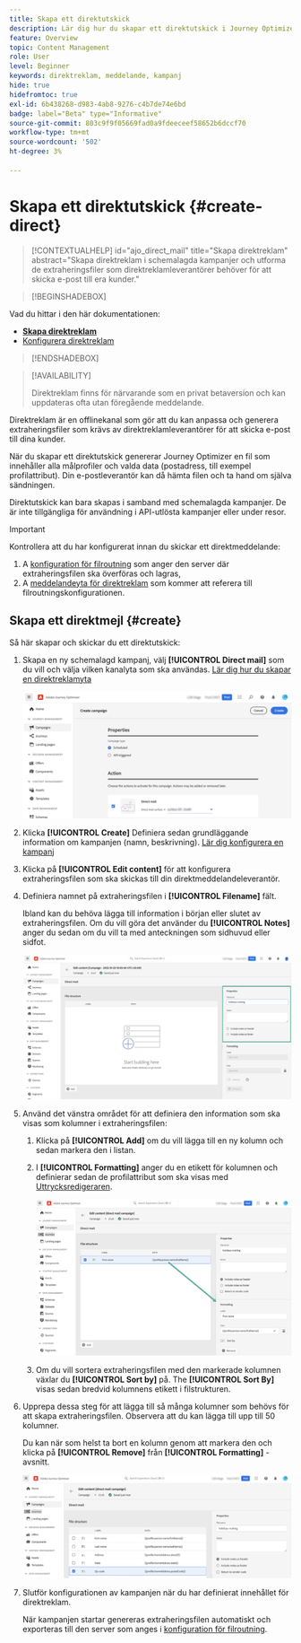 ```yaml
---
title: Skapa ett direktutskick
description: Lär dig hur du skapar ett direktutskick i Journey Optimizer
feature: Overview
topic: Content Management
role: User
level: Beginner
keywords: direktreklam, meddelande, kampanj
hide: true
hidefromtoc: true
exl-id: 6b438268-d983-4ab8-9276-c4b7de74e6bd
badge: label="Beta" type="Informative"
source-git-commit: 803c9f9f05669fad0a9fdeeceef58652b6dccf70
workflow-type: tm+mt
source-wordcount: '502'
ht-degree: 3%

---
```


# Skapa ett direktutskick {#create-direct}

>[!CONTEXTUALHELP]
>id="ajo_direct_mail"
>title="Skapa direktreklam"
>abstract="Skapa direktreklam i schemalagda kampanjer och utforma de extraheringsfiler som direktreklamleverantörer behöver för att skicka e-post till era kunder."

>[!BEGINSHADEBOX]

Vad du hittar i den här dokumentationen:

* **[Skapa direktreklam](create-direct-mail.md)**
* [Konfigurera direktreklam](direct-mail-configuration.md)

>[!ENDSHADEBOX]

>[!AVAILABILITY]
>
>Direktreklam finns för närvarande som en privat betaversion och kan uppdateras ofta utan föregående meddelande.

Direktreklam är en offlinekanal som gör att du kan anpassa och generera extraheringsfiler som krävs av direktreklamleverantörer för att skicka e-post till dina kunder.

När du skapar ett direktutskick genererar Journey Optimizer en fil som innehåller alla målprofiler och valda data (postadress, till exempel profilattribut). Din e-postleverantör kan då hämta filen och ta hand om själva sändningen.

Direktutskick kan bara skapas i samband med schemalagda kampanjer. De är inte tillgängliga för användning i API-utlösta kampanjer eller under resor.

>[!IMPORTANT]
>
>Kontrollera att du har konfigurerat innan du skickar ett direktmeddelande:
>
>1. A [konfiguration för filroutning](../direct-mail/direct-mail-configuration.md#file-routing-configuration) som anger den server där extraheringsfilen ska överföras och lagras,
>1. A [meddelandeyta för direktreklam](../direct-mail/direct-mail-configuration.md#direct-mail-surface) som kommer att referera till filroutningskonfigurationen.


## Skapa ett direktmejl {#create}

Så här skapar och skickar du ett direktutskick:

1. Skapa en ny schemalagd kampanj, välj **[!UICONTROL Direct mail]** som du vill och välja vilken kanalyta som ska användas. [Lär dig hur du skapar en direktreklamyta](../direct-mail/direct-mail-configuration.md#direct-mail-surface)

   ![](assets/direct-mail-campaign.png)

1. Klicka **[!UICONTROL Create]** Definiera sedan grundläggande information om kampanjen (namn, beskrivning). [Lär dig konfigurera en kampanj](../campaigns/create-campaign.md)

1. Klicka på **[!UICONTROL Edit content]** för att konfigurera extraheringsfilen som ska skickas till din direktmeddelandeleverantör.

1. Definiera namnet på extraheringsfilen i **[!UICONTROL Filename]** fält.

   Ibland kan du behöva lägga till information i början eller slutet av extraheringsfilen.  Om du vill göra det använder du **[!UICONTROL Notes]** anger du sedan om du vill ta med anteckningen som sidhuvud eller sidfot.

   <!--Click on the button to the right of the Output file field and enter the desired label. You can use personalization fields, content blocks and dynamic text (see Defining content). For example, you can complete the label with the delivery ID or the extraction date.-->

   ![](assets/direct-mail-properties.png)

1. Använd det vänstra området för att definiera den information som ska visas som kolumner i extraheringsfilen:

   1. Klicka på **[!UICONTROL Add]** om du vill lägga till en ny kolumn och sedan markera den i listan.

   1. I **[!UICONTROL Formatting]** anger du en etikett för kolumnen och definierar sedan de profilattribut som ska visas med [Uttrycksredigeraren](../personalization/personalization-build-expressions.md).

      ![](assets/direct-mail-content.png)

   1. Om du vill sortera extraheringsfilen med den markerade kolumnen växlar du **[!UICONTROL Sort by]** på. The **[!UICONTROL Sort By]** visas sedan bredvid kolumnens etikett i filstrukturen.

1. Upprepa dessa steg för att lägga till så många kolumner som behövs för att skapa extraheringsfilen. Observera att du kan lägga till upp till 50 kolumner.

   Du kan när som helst ta bort en kolumn genom att markera den och klicka på **[!UICONTROL Remove]** från **[!UICONTROL Formatting]** -avsnitt.

   ![](assets/direct-mail-complete.png)

1. Slutför konfigurationen av kampanjen när du har definierat innehållet för direktreklam.

   När kampanjen startar genereras extraheringsfilen automatiskt och exporteras till den server som anges i [konfiguration för filroutning](../direct-mail/direct-mail-configuration.md).
